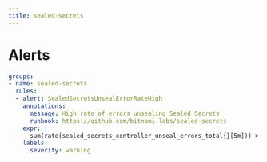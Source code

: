 ```yaml
---
title: sealed-secrets
---
```


# Alerts

[embedmd]:# (../../../manifests/sealed-secrets/alerts.yaml yaml)
```yaml
groups:
- name: sealed-secrets
  rules:
  - alert: SealedSecretsUnsealErrorRateHigh
    annotations:
      message: High rate of errors unsealing Sealed Secrets
      runbook: https://github.com/bitnami-labs/sealed-secrets
    expr: |
      sum(rate(sealed_secrets_controller_unseal_errors_total{}[5m])) > 0
    labels:
      severity: warning
```

